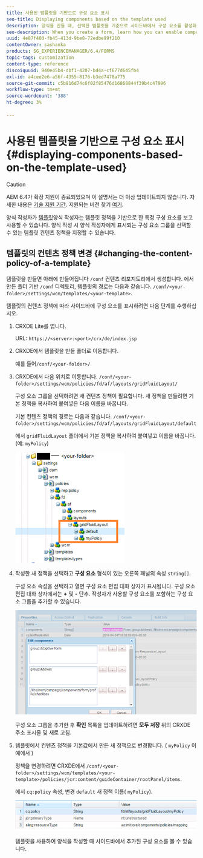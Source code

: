 ```yaml
---
title: 사용된 템플릿을 기반으로 구성 요소 표시
seo-title: Displaying components based on the template used
description: 양식을 만들 때, 선택한 템플릿을 기준으로 사이드바에서 구성 요소를 활성화할 수 있는 방법을 알아봅니다.
seo-description: When you create a form, learn how you can enable components in the sidebar based on the template selected.
uuid: 4e87f400-fb45-413d-9be8-72edbe99f210
contentOwner: sashanka
products: SG_EXPERIENCEMANAGER/6.4/FORMS
topic-tags: customization
content-type: reference
discoiquuid: 940e45b4-dbf1-4207-bd4a-cf677d645fb4
exl-id: a4cee2e6-a56f-4355-8176-b3ed7478a775
source-git-commit: c5b816d74c6f02f85476d16868844f39b4c47996
workflow-type: tm+mt
source-wordcount: '388'
ht-degree: 3%

---
```


# 사용된 템플릿을 기반으로 구성 요소 표시 {#displaying-components-based-on-the-template-used}

>[!CAUTION]
>
>AEM 6.4가 확장 지원이 종료되었으며 이 설명서는 더 이상 업데이트되지 않습니다. 자세한 내용은 [기술 지원 기간](https://helpx.adobe.com/kr/support/programs/eol-matrix.html). 지원되는 버전 찾기 [여기](https://experienceleague.adobe.com/docs/).

양식 작성자가 [템플릿](/help/forms/using/template-editor.md)양식 작성자는 템플릿 정책을 기반으로 한 특정 구성 요소를 보고 사용할 수 있습니다. 양식 작성 시 양식 작성자에게 표시되는 구성 요소 그룹을 선택할 수 있는 템플릿 컨텐츠 정책을 지정할 수 있습니다.

## 템플릿의 컨텐츠 정책 변경 {#changing-the-content-policy-of-a-template}

템플릿을 만들면 아래에 만들어집니다 `/conf` 컨텐츠 리포지토리에서 생성합니다. 에서 만든 폴더 기반 `/conf` 디렉토리, 템플릿의 경로는 다음과 같습니다. `/conf/<your-folder>/settings/wcm/templates/<your-template>`.

템플릿의 컨텐츠 정책에 따라 사이드바에 구성 요소를 표시하려면 다음 단계를 수행하십시오.

1. CRXDE Lite를 엽니다.

   URL: `https://<server>:<port>/crx/de/index.jsp`

1. CRXDE에서 템플릿을 만들 폴더로 이동합니다.

   예를 들어`/conf/<your-folder>/`

1. CRXDE에서 다음 위치로 이동합니다. `/conf/<your-folder>/settings/wcm/policies/fd/af/layouts/gridFluidLayout/`

   구성 요소 그룹을 선택하려면 새 컨텐츠 정책이 필요합니다. 새 정책을 만들려면 기본 정책을 복사하여 붙여넣은 다음 이름을 바꿉니다.

   기본 컨텐츠 정책의 경로는 다음과 같습니다. `/conf/<your-folder>/settings/wcm/policies/fd/af/layouts/gridFluidLayout/default`

   에서 `gridFluidLayout` 폴더에서 기본 정책을 복사하여 붙여넣고 이름을 바꿉니다. (예: `myPolicy`)

   ![기본 정책 복사](assets/crx-default1.png)

1. 작성한 새 정책을 선택하고 **구성 요소** 형식이 있는 오른쪽 패널의 속성 `string[]`.

   구성 요소 속성을 선택하고 열면 구성 요소 편집 대화 상자가 표시됩니다. 구성 요소 편집 대화 상자에서는 **+** 및 **-** 단추. 작성자가 사용할 구성 요소를 포함하는 구성 요소 그룹을 추가할 수 있습니다.

   ![정책에서 구성 요소 추가 또는 제거](assets/add-components-list1.png)

   구성 요소 그룹을 추가한 후 **확인** 목록을 업데이트하려면 **모두 저장** 위의 CRXDE 주소 표시줄 및 새로 고침.

1. 템플릿에서 컨텐츠 정책을 기본값에서 만든 새 정책으로 변경합니다. ( `myPolicy` 이 예에서 )

   정책을 변경하려면 CRXDE에서 `/conf/<your-folder>/settings/wcm/templates/<your-template>/policies/jcr:content/guideContainer/rootPanel/items`.

   에서 `cq:policy` 속성, 변경 `default` 새 정책 이름( `myPolicy`).

   ![템플릿 콘텐츠 정책이 업데이트되었습니다.](assets/updated-policy.png)

   템플릿을 사용하여 양식을 작성할 때 사이드바에서 추가된 구성 요소를 볼 수 있습니다.
